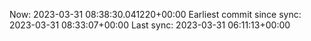 Now: 2023-03-31 08:38:30.041220+00:00 Earliest commit since sync: 2023-03-31 08:33:07+00:00 Last sync: 2023-03-31 06:11:13+00:00
